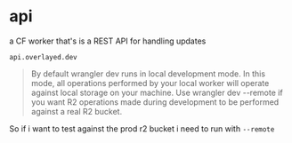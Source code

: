 # api

a CF worker that's is a REST API for handling updates

`api.overlayed.dev`

> By default wrangler dev runs in local development mode. In this mode, all operations performed by your local worker will operate against local storage on your machine. Use wrangler dev --remote if you want R2 operations made during development to be performed against a real R2 bucket.

So if i want to test against the prod r2 bucket i need to run with `--remote`
